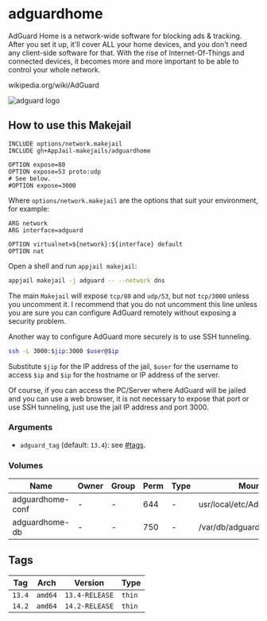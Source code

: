 # adguardhome

AdGuard Home is a network-wide software for blocking ads &amp; tracking. After you set it up, it'll cover ALL your home devices, and you don't need any client-side software for that. With the rise of Internet-Of-Things and connected devices, it becomes more and more important to be able to control your whole network.

wikipedia.org/wiki/AdGuard

![adguard logo](https://upload.wikimedia.org/wikipedia/commons/thumb/4/4c/AdGuard.svg/220px-AdGuard.svg.png)

## How to use this Makejail

```
INCLUDE options/network.makejail
INCLUDE gh+AppJail-makejails/adguardhome

OPTION expose=80
OPTION expose=53 proto:udp
# See below.
#OPTION expose=3000
```

Where `options/network.makejail` are the options that suit your environment, for example:

```
ARG network
ARG interface=adguard

OPTION virtualnet=${network}:${interface} default
OPTION nat
```

Open a shell and run `appjail makejail`:

```sh
appjail makejail -j adguard -- --network dns
```

The main `Makejail` will expose `tcp/80` and `udp/53`, but not `tcp/3000` unless you uncomment it. I recommend that you do not uncomment this line unless you are sure you can configure AdGuard remotely without exposing a security problem.

Another way to configure AdGuard more securely is to use SSH tunneling.

```sh
ssh -L 3000:$jip:3000 $user@$ip
```

Substitute `$jip` for the IP address of the jail, `$user` for the username to access `$ip` and `$ip` for the hostname or IP address of the server.

Of course, if you can access the PC/Server where AdGuard will be jailed and you can use a web browser, it is not necessary to expose that port or use SSH tunneling, just use the jail IP address and port 3000.

### Arguments

* `adguard_tag` (default: `13.4`): see [#tags](#tags).

### Volumes

| Name             | Owner | Group | Perm | Type | Mountpoint                     |
| ---------------- | ----- | ----- | ---- | ---- | ------------------------------ |
| adguardhome-conf |   -   |   -   | 644  |  -   | usr/local/etc/AdGuardHome.yaml |
| adguardhome-db   |   -   |   -   | 750  |  -   | /var/db/adguardhome            |

## Tags

| Tag        | Arch    | Version        | Type   |
| ---------- | ------- | -------------- | ------ |
| `13.4`     | `amd64` | `13.4-RELEASE` | `thin` |
| `14.2`     | `amd64` | `14.2-RELEASE` | `thin` |
